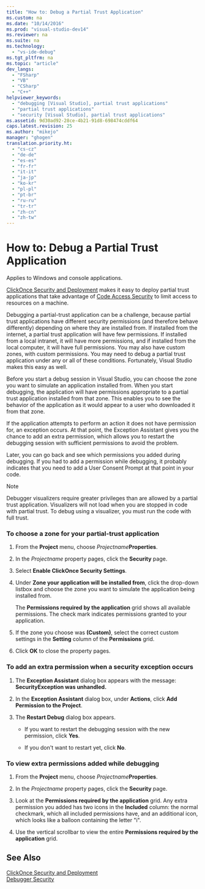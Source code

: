 ```yaml
---
title: "How to: Debug a Partial Trust Application"
ms.custom: na
ms.date: "10/14/2016"
ms.prod: "visual-studio-dev14"
ms.reviewer: na
ms.suite: na
ms.technology: 
  - "vs-ide-debug"
ms.tgt_pltfrm: na
ms.topic: "article"
dev_langs: 
  - "FSharp"
  - "VB"
  - "CSharp"
  - "C++"
helpviewer_keywords: 
  - "debugging [Visual Studio], partial trust applications"
  - "partial trust applications"
  - "security [Visual Studio], partial trust applications"
ms.assetid: 9d30ad92-28ce-4b21-91d8-698474cddf64
caps.latest.revision: 25
ms.author: "mikejo"
manager: "ghogen"
translation.priority.ht: 
  - "cs-cz"
  - "de-de"
  - "es-es"
  - "fr-fr"
  - "it-it"
  - "ja-jp"
  - "ko-kr"
  - "pl-pl"
  - "pt-br"
  - "ru-ru"
  - "tr-tr"
  - "zh-cn"
  - "zh-tw"
---
```

# How to: Debug a Partial Trust Application
Applies to Windows and console applications.  
  
 [ClickOnce Security and Deployment](../deployment/clickonce-security-and-deployment.md) makes it easy to deploy partial trust applications that take advantage of [Code Access Security](../Topic/Code%20Access%20Security.md) to limit access to resources on a machine.  
  
 Debugging a partial-trust application can be a challenge, because partial trust applications have different security permissions (and therefore behave differently) depending on where they are installed from. If installed from the internet, a partial trust application will have few permissions. If installed from a local intranet, it will have more permissions, and if installed from the local computer, it will have full permissions. You may also have custom zones, with custom permissions. You may need to debug a partial trust application under any or all of these conditions. Fortunately, Visual Studio makes this easy as well.  
  
 Before you start a debug session in Visual Studio, you can choose the zone you want to simulate an application installed from. When you start debugging, the application will have permissions appropriate to a partial trust application installed from that zone. This enables you to see the behavior of the application as it would appear to a user who downloaded it from that zone.  
  
 If the application attempts to perform an action it does not have permission for, an exception occurs. At that point, the Exception Assistant gives you the chance to add an extra permission, which allows you to restart the debugging session with sufficient permissions to avoid the problem.  
  
 Later, you can go back and see which permissions you added during debugging. If you had to add a permission while debugging, it probably indicates that you need to add a User Consent Prompt at that point in your code.  
  
> [!NOTE]
>  Debugger visualizers require greater privileges than are allowed by a partial trust application. Visualizers will not load when you are stopped in code with partial trust. To debug using a visualizer, you must run the code with full trust.  
  
### To choose a zone for your partial-trust application  
  
1.  From the **Project** menu, choose *Projectname***Properties**.  
  
2.  In the *Projectname* property pages, click the **Security** page.  
  
3.  Select **Enable ClickOnce Security Settings**.  
  
4.  Under **Zone your application will be installed from**, click the drop-down listbox and choose the zone you want to simulate the application being installed from.  
  
     The **Permissions required by the application** grid shows all available permissions. The check mark indicates permissions granted to your application.  
  
5.  If the zone you choose was **(Custom)**, select the correct custom settings in the **Setting** column of the **Permissions** grid.  
  
6.  Click **OK** to close the property pages.  
  
### To add an extra permission when a security exception occurs  
  
1.  The **Exception Assistant** dialog box appears with the message: **SecurityException was unhandled.**  
  
2.  In the **Exception Assistant** dialog box, under **Actions**, click **Add Permission to the Project**.  
  
3.  The **Restart Debug** dialog box appears.  
  
    -   If you want to restart the debugging session with the new permission, click **Yes**.  
  
    -   If you don't want to restart yet, click **No**.  
  
### To view extra permissions added while debugging  
  
1.  From the **Project** menu, choose *Projectname***Properties**.  
  
2.  In the *Projectname* property pages, click the **Security** page.  
  
3.  Look at the **Permissions required by the application** grid. Any extra permission you added has two icons in the **Included** column: the normal checkmark, which all included permissions have, and an additional icon, which looks like a balloon containing the letter "i".  
  
4.  Use the vertical scrollbar to view the entire **Permissions required by the application** grid.  
  
## See Also  
 [ClickOnce Security and Deployment](../deployment/clickonce-security-and-deployment.md)   
 [Debugger Security](../debugger/debugger-security.md)